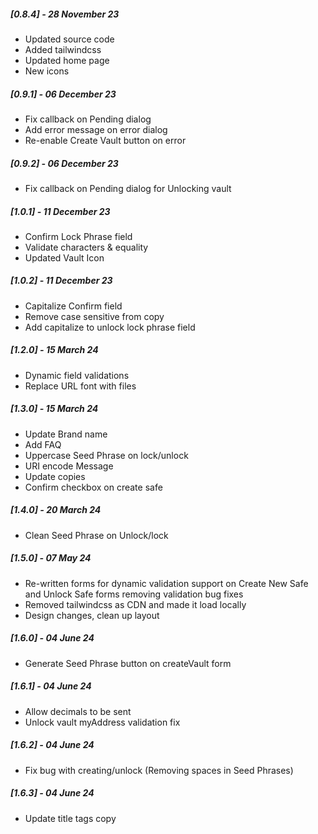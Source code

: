 ##### [0.8.4] - 28 November 23

- Updated source code
- Added tailwindcss
- Updated home page
- New icons

##### [0.9.1] - 06 December 23

- Fix callback on Pending dialog
- Add error message on error dialog
- Re-enable Create Vault button on error

##### [0.9.2] - 06 December 23

- Fix callback on Pending dialog for Unlocking vault

##### [1.0.1] - 11 December 23

- Confirm Lock Phrase field
- Validate characters & equality
- Updated Vault Icon

##### [1.0.2] - 11 December 23

- Capitalize Confirm field
- Remove case sensitive from copy
- Add capitalize to unlock lock phrase field

##### [1.2.0] - 15 March 24

- Dynamic field validations
- Replace URL font with files

##### [1.3.0] - 15 March 24

- Update Brand name
- Add FAQ
- Uppercase Seed Phrase on lock/unlock
- URI encode Message
- Update copies
- Confirm checkbox on create safe

##### [1.4.0] - 20 March 24

- Clean Seed Phrase on Unlock/lock

##### [1.5.0] - 07 May 24

- Re-written forms for dynamic validation support on Create New Safe and Unlock Safe forms removing validation bug fixes
- Removed tailwindcss as CDN and made it load locally
- Design changes, clean up layout

##### [1.6.0] - 04 June 24

- Generate Seed Phrase button on createVault form

##### [1.6.1] - 04 June 24

- Allow decimals to be sent
- Unlock vault myAddress validation fix

##### [1.6.2] - 04 June 24

- Fix bug with creating/unlock (Removing spaces in Seed Phrases)

##### [1.6.3] - 04 June 24

- Update title tags copy